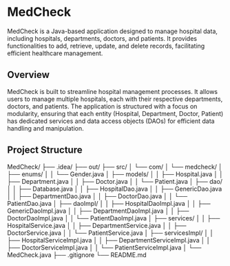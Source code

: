 # MedCheck

MedCheck is a Java-based application designed to manage hospital data, including hospitals, departments, doctors, and patients.
It provides functionalities to add, retrieve, update, and delete records, facilitating efficient healthcare management.

## Overview

MedCheck is built to streamline hospital management processes. It allows users to manage multiple hospitals, each with their respective 
departments, doctors, and patients. The application is structured with a focus on modularity, ensuring that each entity (Hospital, Department,
Doctor, Patient) has dedicated services and data access objects (DAOs) for efficient data handling and manipulation.

## Project Structure

 MedCheck/
├── .idea/
├── out/
├── src/
│ └── com/
│ └── medcheck/
│ ├── enums/
│ │ └── Gender.java
│ ├── models/
│ │ ├── Hospital.java
│ │ ├── Department.java
│ │ ├── Doctor.java
│ │ └── Patient.java
│ ├── dao/
│ │ ├── Database.java
│ │ ├── HospitalDao.java
│ │ ├── GenericDao.java
│ │ ├── DepartmentDao.java
│ │ ├── DoctorDao.java
│ │ └── PatientDao.java
│ ├── daoImpl/
│ │ ├── HospitalDaoImpl.java
│ │ ├── GenericDaoImpl.java
│ │ ├── DepartmentDaoImpl.java
│ │ ├── DoctorDaoImpl.java
│ │ └── PatientDaoImpl.java
│ ├── services/
│ │ ├── HospitalService.java
│ │ ├── DepartmentService.java
│ │ ├── DoctorService.java
│ │ └── PatientService.java
│ ├── servicesImpl/
│ │ ├── HospitalServiceImpl.java
│ │ ├── DepartmentServiceImpl.java
│ │ ├── DoctorServiceImpl.java
│ │ └── PatientServiceImpl.java
│ └── MedCheck.java
├── .gitignore
└── README.md
